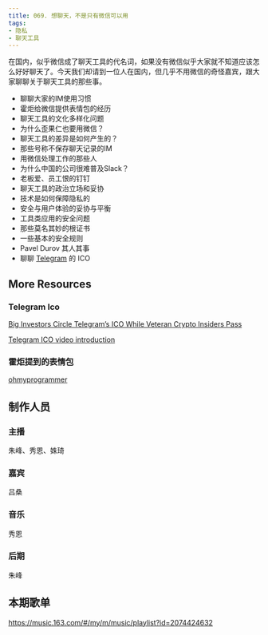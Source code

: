 ```yaml
---
title: 069. 想聊天，不是只有微信可以用
tags:
- 隐私
- 聊天工具
---
```


在国内，似乎微信成了聊天工具的代名词，如果没有微信似乎大家就不知道应该怎么好好聊天了。今天我们却请到一位人在国内，但几乎不用微信的奇怪嘉宾，跟大家聊聊关于聊天工具的那些事。<!--more-->

- 聊聊大家的IM使用习惯
- 霍炬给微信提供表情包的经历
- 聊天工具的文化多样化问题
- 为什么歪果仁也要用微信？
- 聊天工具的差异是如何产生的？
- 那些号称不保存聊天记录的IM
- 用微信处理工作的那些人
- 为什么中国的公司很难普及Slack？
- 老板爱、员工恨的钉钉
- 聊天工具的政治立场和妥协
- 技术是如何保障隐私的
- 安全与用户体验的妥协与平衡
- 工具类应用的安全问题
- 那些莫名其妙的根证书
- 一些基本的安全规则
- Pavel Durov 其人其事
- 聊聊 [Telegram](https://telegram.org/) 的 ICO

## More Resources

### Telegram Ico

[Big Investors Circle Telegram’s ICO While Veteran Crypto Insiders Pass](https://www.bloomberg.com/news/articles/2018-02-02/big-investors-circle-telegram-offering-as-crypto-insiders-pass)

[Telegram ICO video introduction](https://icodrops.com/telegram-ico-ton/)

### 霍炬提到的表情包
[ohmyprogrammer](https://t.me/addstickers/ohmyprogrammer)

## 制作人员

### 主播

朱峰、秀恩、姝琦

### 嘉宾

吕桑

### 音乐

秀恩

### 后期

朱峰

## 本期歌单

 <https://music.163.com/#/my/m/music/playlist?id=2074424632>



## 